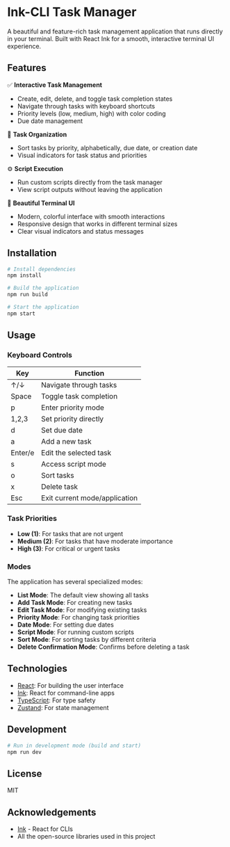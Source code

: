 # Ink-CLI Task Manager

A beautiful and feature-rich task management application that runs directly in your terminal. Built with React Ink for a smooth, interactive terminal UI experience.

## Features

✅ **Interactive Task Management**
- Create, edit, delete, and toggle task completion states
- Navigate through tasks with keyboard shortcuts
- Priority levels (low, medium, high) with color coding
- Due date management

🔄 **Task Organization**
- Sort tasks by priority, alphabetically, due date, or creation date
- Visual indicators for task status and priorities

⚙️ **Script Execution**
- Run custom scripts directly from the task manager
- View script outputs without leaving the application

🎨 **Beautiful Terminal UI**
- Modern, colorful interface with smooth interactions
- Responsive design that works in different terminal sizes
- Clear visual indicators and status messages

## Installation

```bash
# Install dependencies
npm install

# Build the application
npm run build

# Start the application
npm start
```

## Usage

### Keyboard Controls

| Key           | Function                      |
|---------------|-------------------------------|
| ↑/↓           | Navigate through tasks        |
| Space         | Toggle task completion        |
| p             | Enter priority mode           |
| 1,2,3         | Set priority directly         |
| d             | Set due date                  |
| a             | Add a new task                |
| Enter/e       | Edit the selected task        |
| s             | Access script mode            |
| o             | Sort tasks                    |
| x             | Delete task                   |
| Esc           | Exit current mode/application |

### Task Priorities

- **Low (1)**: For tasks that are not urgent
- **Medium (2)**: For tasks that have moderate importance
- **High (3)**: For critical or urgent tasks

### Modes

The application has several specialized modes:
- **List Mode**: The default view showing all tasks
- **Add Task Mode**: For creating new tasks
- **Edit Task Mode**: For modifying existing tasks
- **Priority Mode**: For changing task priorities
- **Date Mode**: For setting due dates
- **Script Mode**: For running custom scripts
- **Sort Mode**: For sorting tasks by different criteria
- **Delete Confirmation Mode**: Confirms before deleting a task

## Technologies

- [React](https://reactjs.org/): For building the user interface
- [Ink](https://github.com/vadimdemedes/ink): React for command-line apps
- [TypeScript](https://www.typescriptlang.org/): For type safety
- [Zustand](https://github.com/pmndrs/zustand): For state management

## Development

```bash
# Run in development mode (build and start)
npm run dev
```

## License

MIT

## Acknowledgements

- [Ink](https://github.com/vadimdemedes/ink) - React for CLIs
- All the open-source libraries used in this project 